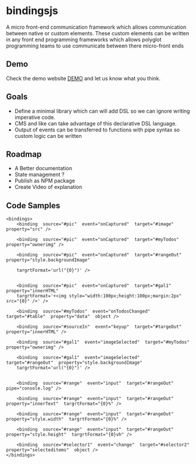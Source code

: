  # bindingsjs
 
 A micro front-end communication framework which allows communication between native or custom elements. These custom elements can be written in any front end programming frameworks which allows polyglot programming teams to use communicate between there micro-front ends	


## Demo 
Check the demo website [DEMO](https://bindingjs.netlify.app/) and let us know what you think.



## Goals

 - Define a minimal library which can will add DSL so we can ignore
       writing imperative code. 	
- CMS and like can take advantage of this  declarative DSL language.
- Output of events can be transferred to functions with pipe syntax so custom logic can be written 

## Roadmap 
- A Better documentation
- State management ?
- Publish as NPM package 
- Create Video of explanation





## Code Samples

    <bindings>
	    <binding  source="#pic"  event="onCaptured"  target="#image"  property="src" />
	    
	    <binding  source="#pic"  event="onCaptured"  target="#myTodos"  property="ownerimg" />
	    
	    <binding  source="#pic"  event="onCaptured"  target="#rangeOut"  property="style.backgroundImage"
	    
	    targrtFormat='url("{0}")' />
	    
	    
	    <binding  source="#pic"  event="onCaptured"  target="#gal1"  property="innerHTML"
	    targrtFormat='+<img style="width:100px;height:100px;margin:2px" src="{0}" />' />
	    
	    <binding  source="#myTodos"  event="onTodosChanged"  target="#table"  property="data"  object />
	   
	    <binding  source="#sourceIn"  event="keyup"  target="#targeOut"  property="innerHTML" />
	     
	    <binding  source="#gal1"  event="imageSelected"  target="#myTodos"  property="ownerimg" />
	    
	    <binding  source="#gal1"  event="imageSelected"  target="#rangeOut"  property="style.backgroundImage"
	    targrtFormat='url("{0}")' />

	    
	    <binding  source="#range"  event="input"  target="#rangeOut"  pipe="console.log" />
	    	    
	    <binding  source="#range"  event="input"  target="#rangeOut"  property="innerText"  targrtFormat="{0}%" />
	    
	    <binding  source="#range"  event="input"  target="#rangeOut"  property="style.width"  targrtFormat="{0}%" />
	    
	    <binding  source="#range"  event="input"  target="#rangeOut"  property="style.height"  targrtFormat="{0}vh" />
	    
	    <binding  source="#selector1"  event="change"  target="#selector2"  property="selecteditems"  object />
    </bindings>

 
